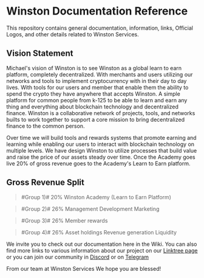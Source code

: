 # Winston Documentation Reference
This repository contains general documentation, information, links, Official Logos, and other details related to Winston Services.

## Vision Statement

Michael's vision of Winston is to see Winston as a global learn to earn platform, completely decentralized. With merchants and users utilizing our networks and tools to implement cryptocurrency with in their day to day lives. With tools for our users and member that enable them the ability to spend the crypto they have anywhere that accepts Winston. A simple platform for common people from k-125 to be able to learn and earn any thing and everything about blockchain technology and decentralized finance. Winston is a collaborative network of projects, tools, and networks builts to work together to support a core mission to bring decentralized finance to the common person.

Over time we will build tools and rewards systems that promote earning and learning while enabling our users to interact with blockchain technology on multiple levels.
We have design Winston to utilize processes that build value and raise the price of our assets steady over time. Once the Academy goes live 20% of gross revenue goes to the Academy's Learn to Earn platform.

## Gross Revenue Split

>   #Group 1)#  20%
>     Winston Academy (Learn to Earn Platform)

>   #Group 2)# 26%
>     Management 
>     Development
>     Marketing

>   #Group 3)# 26%
>     Member rewards

>   #Group 4)# 26%
>     Asset holdings
>     Revenue generation
>     Liquidity

We invite you to check out our documentation here in the Wiki. You can also find more links to various information about our project on our [Linktree page](https://linktr.ee/winston.services) or you can join our community in [Discord](https://discord.gg/rickletoken) or on [Telegram](https://t.me/therickle)

From our team at Winston Services
We hope you are blessed!

